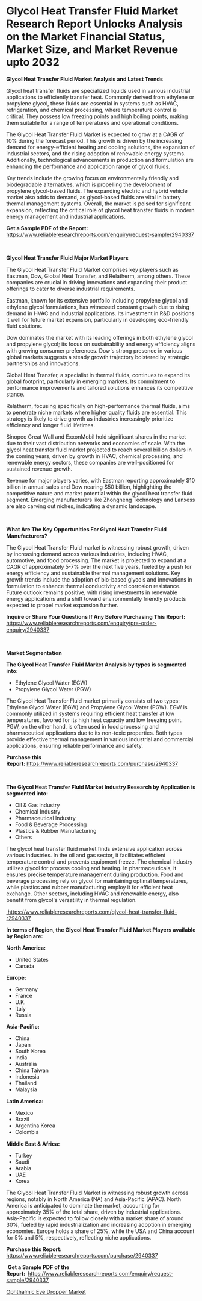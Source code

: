 <p><h1>Glycol Heat Transfer Fluid Market Research Report Unlocks Analysis on the Market Financial Status, Market Size, and Market Revenue upto 2032</h1></p><p><strong>Glycol Heat Transfer Fluid Market Analysis and Latest Trends</strong></p>
<p><p>Glycol heat transfer fluids are specialized liquids used in various industrial applications to efficiently transfer heat. Commonly derived from ethylene or propylene glycol, these fluids are essential in systems such as HVAC, refrigeration, and chemical processing, where temperature control is critical. They possess low freezing points and high boiling points, making them suitable for a range of temperatures and operational conditions.</p><p>The Glycol Heat Transfer Fluid Market is expected to grow at a CAGR of 10% during the forecast period. This growth is driven by the increasing demand for energy-efficient heating and cooling solutions, the expansion of industrial sectors, and the rising adoption of renewable energy systems. Additionally, technological advancements in production and formulation are enhancing the performance and application range of glycol fluids.</p><p>Key trends include the growing focus on environmentally friendly and biodegradable alternatives, which is propelling the development of propylene glycol-based fluids. The expanding electric and hybrid vehicle market also adds to demand, as glycol-based fluids are vital in battery thermal management systems. Overall, the market is poised for significant expansion, reflecting the critical role of glycol heat transfer fluids in modern energy management and industrial applications.</p></p>
<p><strong>Get a Sample PDF of the Report:&nbsp;</strong> <a href="https://www.reliableresearchreports.com/enquiry/request-sample/2940337?utm_campaign=2283&utm_medium=2&utm_source=Github&utm_content=ia&utm_term=15032025&utm_id=glycol-heat-transfer-fluid">https://www.reliableresearchreports.com/enquiry/request-sample/2940337</a></p>
<p>&nbsp;</p>
<p><strong>Glycol Heat Transfer Fluid Major Market Players</strong></p>
<p><p>The Glycol Heat Transfer Fluid Market comprises key players such as Eastman, Dow, Global Heat Transfer, and Relatherm, among others. These companies are crucial in driving innovations and expanding their product offerings to cater to diverse industrial requirements.</p><p>Eastman, known for its extensive portfolio including propylene glycol and ethylene glycol formulations, has witnessed constant growth due to rising demand in HVAC and industrial applications. Its investment in R&D positions it well for future market expansion, particularly in developing eco-friendly fluid solutions.</p><p>Dow dominates the market with its leading offerings in both ethylene glycol and propylene glycol; its focus on sustainability and energy efficiency aligns with growing consumer preferences. Dow's strong presence in various global markets suggests a steady growth trajectory bolstered by strategic partnerships and innovations.</p><p>Global Heat Transfer, a specialist in thermal fluids, continues to expand its global footprint, particularly in emerging markets. Its commitment to performance improvements and tailored solutions enhances its competitive stance.</p><p>Relatherm, focusing specifically on high-performance thermal fluids, aims to penetrate niche markets where higher quality fluids are essential. This strategy is likely to drive growth as industries increasingly prioritize efficiency and longer fluid lifetimes.</p><p>Sinopec Great Wall and ExxonMobil hold significant shares in the market due to their vast distribution networks and economies of scale. With the glycol heat transfer fluid market projected to reach several billion dollars in the coming years, driven by growth in HVAC, chemical processing, and renewable energy sectors, these companies are well-positioned for sustained revenue growth.</p><p>Revenue for major players varies, with Eastman reporting approximately $10 billion in annual sales and Dow nearing $50 billion, highlighting the competitive nature and market potential within the glycol heat transfer fluid segment. Emerging manufacturers like Zhongneng Technology and Lanxess are also carving out niches, indicating a dynamic landscape.</p></p>
<p>&nbsp;</p>
<p><strong>What Are The Key Opportunities For Glycol Heat Transfer Fluid Manufacturers?</strong></p>
<p><p>The Glycol Heat Transfer Fluid market is witnessing robust growth, driven by increasing demand across various industries, including HVAC, automotive, and food processing. The market is projected to expand at a CAGR of approximately 5-7% over the next five years, fueled by a push for energy efficiency and sustainable thermal management solutions. Key growth trends include the adoption of bio-based glycols and innovations in formulation to enhance thermal conductivity and corrosion resistance. Future outlook remains positive, with rising investments in renewable energy applications and a shift toward environmentally friendly products expected to propel market expansion further.</p></p>
<p><strong>Inquire or Share Your Questions If Any Before Purchasing This Report:</strong> <a href="https://www.reliableresearchreports.com/enquiry/pre-order-enquiry/2940337?utm_campaign=2283&utm_medium=2&utm_source=Github&utm_content=ia&utm_term=15032025&utm_id=glycol-heat-transfer-fluid">https://www.reliableresearchreports.com/enquiry/pre-order-enquiry/2940337</a></p>
<p>&nbsp;</p>
<p><strong>Market Segmentation</strong></p>
<p><strong>The Glycol Heat Transfer Fluid Market Analysis by types is segmented into:</strong></p>
<p><ul><li>Ethylene Glycol Water (EGW)</li><li>Propylene Glycol Water (PGW)</li></ul></p>
<p><p>The Glycol Heat Transfer Fluid market primarily consists of two types: Ethylene Glycol Water (EGW) and Propylene Glycol Water (PGW). EGW is commonly utilized in systems requiring efficient heat transfer at low temperatures, favored for its high heat capacity and low freezing point. PGW, on the other hand, is often used in food processing and pharmaceutical applications due to its non-toxic properties. Both types provide effective thermal management in various industrial and commercial applications, ensuring reliable performance and safety.</p></p>
<p><strong>Purchase this Report:&nbsp;</strong><a href="https://www.reliableresearchreports.com/purchase/2940337?utm_campaign=2283&utm_medium=2&utm_source=Github&utm_content=ia&utm_term=15032025&utm_id=glycol-heat-transfer-fluid">https://www.reliableresearchreports.com/purchase/2940337</a></p>
<p>&nbsp;</p>
<p><strong>The Glycol Heat Transfer Fluid Market Industry Research by Application is segmented into:</strong></p>
<p><ul><li>Oil & Gas Industry</li><li>Chemical Industry</li><li>Pharmaceutical Industry</li><li>Food & Beverage Processing</li><li>Plastics & Rubber Manufacturing</li><li>Others</li></ul></p>
<p><p>The glycol heat transfer fluid market finds extensive application across various industries. In the oil and gas sector, it facilitates efficient temperature control and prevents equipment freeze. The chemical industry utilizes glycol for process cooling and heating. In pharmaceuticals, it ensures precise temperature management during production. Food and beverage processing rely on glycol for maintaining optimal temperatures, while plastics and rubber manufacturing employ it for efficient heat exchange. Other sectors, including HVAC and renewable energy, also benefit from glycol's versatility in thermal regulation.</p></p>
<p><a href="https://www.reliableresearchreports.com/glycol-heat-transfer-fluid-r2940337?utm_campaign=2283&utm_medium=2&utm_source=Github&utm_content=ia&utm_term=15032025&utm_id=glycol-heat-transfer-fluid">&nbsp;https://www.reliableresearchreports.com/glycol-heat-transfer-fluid-r2940337</a></p>
<p><strong>In terms of Region, the Glycol Heat Transfer Fluid Market Players available by Region are:</strong></p>
<p>
    <p> <strong> North America: </strong>
        <ul>
            <li>United States</li>
            <li>Canada</li>
        </ul>
        </p> 
    <p> <strong> Europe: </strong>
        <ul>
            <li>Germany</li>
            <li>France</li>
            <li>U.K.</li>
            <li>Italy</li>
            <li>Russia</li>
        </ul>
        </p> 
    <p> <strong> Asia-Pacific: </strong>
        <ul>
            <li>China</li>
            <li>Japan</li>
            <li>South Korea</li>
            <li>India</li>
            <li>Australia</li>
            <li>China Taiwan</li>
            <li>Indonesia</li>
            <li>Thailand</li>
            <li>Malaysia</li>
        </ul>
        </p> 
    <p> <strong> Latin America: </strong>
        <ul>
            <li>Mexico</li>
            <li>Brazil</li>
            <li>Argentina Korea</li>
            <li>Colombia</li>
        </ul>
        </p> 
    <p> <strong> Middle East & Africa: </strong>
        <ul>
            <li>Turkey</li>
            <li>Saudi</li>
            <li>Arabia</li>
            <li>UAE</li>
            <li>Korea</li>
        </ul>
    </p>
    </p>
<p><p>The Glycol Heat Transfer Fluid Market is witnessing robust growth across regions, notably in North America (NA) and Asia-Pacific (APAC). North America is anticipated to dominate the market, accounting for approximately 35% of the total share, driven by industrial applications. Asia-Pacific is expected to follow closely with a market share of around 30%, fueled by rapid industrialization and increasing adoption in emerging economies. Europe holds a share of 25%, while the USA and China account for 5% and 5%, respectively, reflecting niche applications.</p></p>
<p><strong>Purchase this Report: </strong><a href="https://www.reliableresearchreports.com/purchase/2940337?utm_campaign=2283&utm_medium=2&utm_source=Github&utm_content=ia&utm_term=15032025&utm_id=glycol-heat-transfer-fluid">https://www.reliableresearchreports.com/purchase/2940337</a></p>
<p>&nbsp;<strong>Get a Sample PDF of the Report:&nbsp;&nbsp;</strong><a href="https://www.reliableresearchreports.com/enquiry/request-sample/2940337?utm_campaign=2283&utm_medium=2&utm_source=Github&utm_content=ia&utm_term=15032025&utm_id=glycol-heat-transfer-fluid">https://www.reliableresearchreports.com/enquiry/request-sample/2940337</a></p>
<p><strong></strong></p>
<p><p><a href="https://github.com/mcfred89/Market-Research-Report-List-1/blob/main/ophthalmic-eye-dropper-market.md?utm_campaign=2283&utm_medium=2&utm_source=Github&utm_content=ia&utm_term=15032025&utm_id=glycol-heat-transfer-fluid">Ophthalmic Eye Dropper Market</a></p></p>